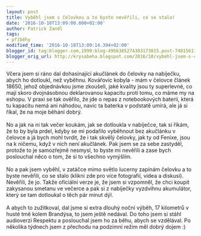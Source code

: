 ```yaml
---
layout: post
title: Vyběhl jsem s čelovkou a to byste nevěřili, co se stalo!
date: '2016-10-18T13:09:00.000+02:00'
author: Patrick Zandl
tags:
- příběhy
modified_time: '2016-10-18T13:09:14.394+02:00'
blogger_id: tag:blogger.com,1999:blog-4956385274303173015.post-7401561361563806699
blogger_orig_url: http://krysabeha.blogspot.com/2016/10/vybehl-jsem-s-celovkou-to-byste.html
---
```


Včera jsem si ráno dal dohasínající akučlánek do čelovky na nabíječku, abych ho dotloukl, než vyběhnu. Kovářovic kobyla - mám v čelovce článek 18650, jehož objednávkou jsme zkoušeli, jaké kvality jsou ty superlevné, co mají skoro dvojnásobnou deklarovanou kapacitu proti tomu, co máme my na eshopu. V praxi se tak ověřilo, že jde o repas z notebookových baterií, která tu kapacitu nemá ani náhodou, navíc ta baterka v podstatě umírá, ale já si říkal, že na moje běhání dobrý.<br /><br />No a jak na ni tak večer koukám, jak se dotloukla v nabíječce, tak si říkám, že to by byla prdel, kdyby se mi podařilo vyběhnout bez akučlánku v čelovce a já bych mohl tvrdit, že i tak skvělý čelovky, jak ty od Fenixe, jsou na k ničemu, když v nich není akučlánek. Pak jsem se za sebe zastyděl, protože to je samozřejmě nesmysl, to byste mi nevěřili a zase bych poslouchal něco o tom, že si to všechno vymýšlím.<br /><br />No a pak jsem vyběhl, v zatáčce mimo světlo lucerny zapínám čelovku a to byste nevěřili, co se stalo (klikni zde pro více fotografií, videa a diskusi). Nevěřili, že jo. Takže oficiální verze je, že jsem si vzpomněl, že chci koupit zakysanou smetanu ve večerce a pak si z nabíječky vyzdvihnu akumulátor, který se tam dotloukal o těch pár minut dýl.<br /><br />A abych to zužitkoval, dal jsme si extra dlouhý noční výběh, 17 kilometrů v husté tmě kolem Brandýsa, to jsem ještě nedával. Do toho jsem si stáhl audioverzi Respektu a poslouchal jsem ho za běhu, abych se vzdělával. Po několika týdnech jsem z přechodu na podzimní režim měl dobrý dojem :)